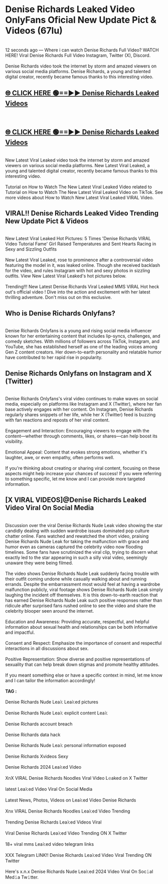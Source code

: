 # Denise Richards Leaked Video OnlyFans Oficial New Update Pict & Videos (67lu)
<br>
12 seconds ago — Where i can watch Denise Richards Full Video? WATCH HERE! Viral Denise Richards Full Video Instagram, Twitter (X), Discord.
<br><br>
Denise Richards video took the internet by storm and amazed viewers on various social media platforms. Denise Richards, a young and talented digital creator, recently became famous thanks to this interesting video.
<br>
<h2><a href="https://play.trustnlinepharmacy.us?title=Denise_Richards">🌐 CLICK HERE 🟢==►► Denise Richards Leaked Videos</a></h2>
<br>
<h2><a href="https://play.trustnlinepharmacy.us?title=Denise_Richards">🌐 CLICK HERE 🟢==►► Denise Richards Leaked Videos</a></h2>
<br>
New Latest Viral Leaked video took the internet by storm and amazed viewers on various social media platforms. New Latest Viral Leaked, a young and talented digital creator, recently became famous thanks to this interesting video.
<br><br>
Tutorial on How to Watch The New Latest Viral Leaked Video related to Tutorial on How to Watch The New Latest Viral Leaked Video on TikTok. See more videos about How to Watch New Latest Viral Leaked VIRAL Video.
<br>
<h2>VIRAL!! Denise Richards Leaked Video Trending New Update Pict & Videos</h2>
<br>
New Latest Viral Leaked Hot Pictures: 5 Times 'Denise Richards VIRAL Video Tutorial Fame' Girl Raised Temperatures and Sent Hearts Racing in Sexy and Sizzling Outfits
<br><br>
New Latest Viral Leaked, rose to prominence after a controversial video featuring the model in it, was leaked online. Though she received backlash for the video, and rules Instagram with hot and sexy photos in sizzling outfits. View New Latest Viral Leaked's hot pictures below.
<br><br>
Trending!!! New Latest Denise Richards Viral Leaked MMS VIRAL Hot heck out's official video ! Dive into the action and excitement with her latest thrilling adventure. Don't miss out on this exclusive.
<br>
<h2>Who is Denise Richards Onlyfans?</h2>
<br>
Denise Richards Onlyfans is a young and rising social media influencer known for her entertaining content that includes lip-syncs, challenges, and comedy sketches. With millions of followers across TikTok, Instagram, and YouTube, she has established herself as one of the leading voices among Gen Z content creators. Her down-to-earth personality and relatable humor have contributed to her rapid rise in popularity.
<br>
<h2>Denise Richards Onlyfans on Instagram and X (Twitter)</h2>
<br>
Denise Richards Onlyfans's viral video continues to make waves on social media, especially on platforms like Instagram and X (Twitter), where her fan base actively engages with her content. On Instagram, Denise Richards regularly shares snippets of her life, while her X (Twitter) feed is buzzing with fan reactions and reposts of her viral content.
<br><br>
Engagement and Interaction: Encouraging viewers to engage with the content—whether through comments, likes, or shares—can help boost its visibility.
<br><br>
Emotional Appeal: Content that evokes strong emotions, whether it's laughter, awe, or even empathy, often performs well.
<br><br>
If you're thinking about creating or sharing viral content, focusing on these aspects might help increase your chances of success! If you were referring to something specific, let me know and I can provide more targeted information.
<br>
<h2>[X VIRAL VIDEOS]@Denise Richards Leaked Video Viral On Social Media</h2>
<br>
Discussion over the viral Denise Richards Nude Leak video showing the star candidly dealing with sudden wardrobe issues dominated pop culture chatter online. Fans watched and rewatched the short video, praising Denise Richards Nude Leak for taking the malfunction with grace and humor even as cameras captured the celebrity video now flooding timelines. Some fans have scrutinized the viral clip, trying to discern what exactly led to the star appearing in such a silly viral video, seemingly unaware they were being filmed.
<br><br>
The video shows Denise Richards Nude Leak suddenly facing trouble with their outfit coming undone while casually walking about and running errands. Despite the embarrassment most would feel at having a wardrobe malfunction publicly, viral footage shows Denise Richards Nude Leak simply laughing the incident off themselves. It is this down-to-earth reaction that has earned Denise Richards Nude Leak such positive responses rather than ridicule after surprised fans rushed online to see the video and share the celebrity blooper seen around the internet.
<br><br>
Education and Awareness: Providing accurate, respectful, and helpful information about sexual health and relationships can be both informative and impactful.
<br><br>
Consent and Respect: Emphasize the importance of consent and respectful interactions in all discussions about sex.
<br><br>
Positive Representation: Show diverse and positive representations of sexuality that can help break down stigmas and promote healthy attitudes.
<br><br>
If you meant something else or have a specific context in mind, let me know and I can tailor the information accordingly!
<br><br>
<strong>TAG :</strong>
<br><br>
Denise Richards Nude Lea𝚔 Lea𝚔ed pictures
<br><br>
Denise Richards Nude Lea𝚔 explicit content Lea𝚔
<br><br>
Denise Richards account breach
<br><br>
Denise Richards data hack
<br><br>
Denise Richards Nude Lea𝚔 personal information exposed
<br><br>
Denise Richards Xvideos Sexy
<br><br>
Denise Richards 2024 Lea𝚔ed Video
<br><br>
XnX VIRAL Denise Richards Noodles Viral Video L𝚎aked on X Twitter
<br><br>
latest Lea𝚔ed Video Viral On Social Media
<br><br>
Latest News, Photos, Videos on Lea𝚔ed Video Denise Richards
<br><br>
Xnx VIRAL Denise Richards Noodles Lea𝚔ed Video Trending
<br><br>
Trending Denise Richards Lea𝚔ed Videos Viral
<br><br>
Viral Denise Richards Lea𝚔ed Video Trending ON X Twitter
<br><br>
18+ viral mms Lea𝚔ed video telegram links
<br><br>
XXX Telegram LINK!! Denise Richards Lea𝚔ed Video Viral Trending ON Twitter
<br><br>
Here's x.n.x Denise Richards Nude Lea𝚔ed 2024 Video Viral On Soc𝚒al Med𝚒a Tw𝚒tter.